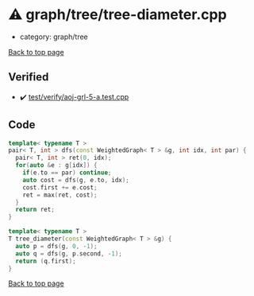 <!-- mathjax config similar to math.stackexchange -->
<script type="text/javascript" async
  src="https://cdnjs.cloudflare.com/ajax/libs/mathjax/2.7.5/MathJax.js?config=TeX-MML-AM_CHTML">
</script>
<script type="text/x-mathjax-config">
  MathJax.Hub.Config({
    TeX: { equationNumbers: { autoNumber: "AMS" }},
    tex2jax: {
      inlineMath: [ ['$','$'] ],
      processEscapes: true
    },
    "HTML-CSS": { matchFontHeight: false },
    displayAlign: "left",
    displayIndent: "2em"
  });
</script>

<script type="text/javascript" src="https://cdnjs.cloudflare.com/ajax/libs/jquery/3.4.1/jquery.min.js"></script>
<script src="https://cdn.jsdelivr.net/npm/jquery-balloon-js@1.1.2/jquery.balloon.min.js" integrity="sha256-ZEYs9VrgAeNuPvs15E39OsyOJaIkXEEt10fzxJ20+2I=" crossorigin="anonymous"></script>
<script type="text/javascript" src="../../../assets/js/copy-button.js"></script>
<link rel="stylesheet" href="../../../assets/css/copy-button.css" />


# :warning: graph/tree/tree-diameter.cpp
* category: graph/tree


[Back to top page](../../../index.html)



## Verified
* :heavy_check_mark: [test/verify/aoj-grl-5-a.test.cpp](../../../verify/test/verify/aoj-grl-5-a.test.cpp.html)


## Code
```cpp
template< typename T >
pair< T, int > dfs(const WeightedGraph< T > &g, int idx, int par) {
  pair< T, int > ret(0, idx);
  for(auto &e : g[idx]) {
    if(e.to == par) continue;
    auto cost = dfs(g, e.to, idx);
    cost.first += e.cost;
    ret = max(ret, cost);
  }
  return ret;
}

template< typename T >
T tree_diameter(const WeightedGraph< T > &g) {
  auto p = dfs(g, 0, -1);
  auto q = dfs(g, p.second, -1);
  return (q.first);
}

```

[Back to top page](../../../index.html)

